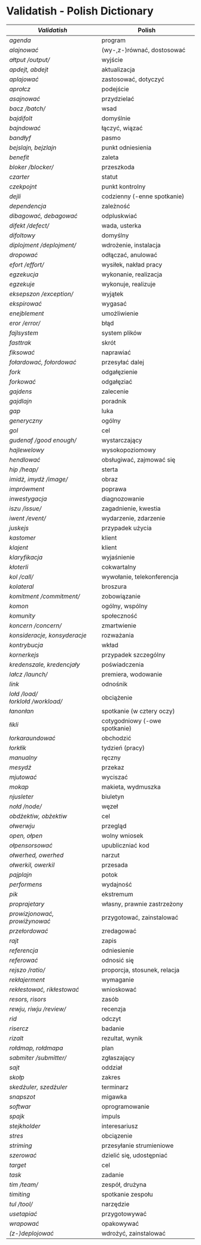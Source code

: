 # Validatish - Polish Dictionary

*Validatish* | Polish
--- | ---
*agenda* | program
*alajnować* | (wy-,z-)równać, dostosować
*ałtput /output/* |	wyjście
*apdejt, abdejt* | aktualizacja
*aplajować* | zastosować, dotyczyć
*aprołcz* | podejście
*asajnować* | przydzielać
*bacz /batch/* | wsad
*bajdifolt* | domyślnie
*bajndować* |	łączyć, wiązać
*bandłyf* | pasmo
*bejslajn, bejzlajn* | punkt odniesienia
*benefit* |	zaleta
*bloker /blocker/* | przeszkoda
*czarter* | statut
*czekpojnt* | punkt kontrolny
*dejli* | codzienny (-enne spotkanie)
*dependencja* |	zależność
*dibagować, debagować* | odpluskwiać
*difekt /defect/* | wada, usterka
*difoltowy* | domyślny
*diplojment /deplojment/* | wdrożenie, instalacja
*dropować* | odłączać, anulować
*efort /effort/* | wysiłek, nakład pracy
*egzekucja*	| wykonanie, realizacja
*egzekuje* | wykonuje, realizuje
*eksepszon /exception/* |	wyjątek
*ekspirować* | wygasać
*enejblement* | umożliwienie
*eror /error/* |	błąd
*fajlsystem* | system plików
*fasttrak* | skrót
*fiksować* | naprawiać
*fołardować, fołordować* | przesyłać dalej
*fork* |	odgałęzienie
*forkować* |	odgałęziać
*gajdens* | zalecenie
*gajdlajn* | poradnik
*gap* | luka
*generyczny* | ogólny
*gol* | cel
*gudenaf /good enough/* | wystarczający
*hajlewelowy* | wysokopoziomowy
*hendlować* | obsługiwać, zajmować się
*hip /heap/* | sterta
*imidż, imydż /image/* | obraz
*imprówment* | poprawa
*inwestygacja* |	diagnozowanie
*iszu /issue/* | zagadnienie, kwestia
*iwent /event/* | wydarzenie, zdarzenie
*juskejs* | przypadek użycia
*kastomer* | klient
*klajent* | klient
*klaryfikacja* | wyjaśnienie
*kłoterli* | cokwartalny
*kol /call/* | wywołanie, telekonferencja
*kolateral* | broszura
*komitment /commitment/* | zobowiązanie
*komon* | ogólny, wspólny
*komunity* |społeczność
*koncern /concern/* |zmartwienie
*konsideracje, konsyderacje* | rozważania
*kontrybucja* |	wkład
*kornerkejs* | przypadek szczególny
*kredenszale, kredencjały* | poświadczenia
*lałcz /launch/* | premiera, wodowanie
*link* | odnośnik
*lołd /load/<br>łorklołd /workload/* | obciążenie
*łanonłan* | spotkanie (w cztery oczy)
*łikli* | cotygodniowy (-owe spotkanie)
*łorkaraundować* |	obchodzić
*łorkłik* | tydzień (pracy)
*manualny* | ręczny
*mesydż* | przekaz
*mjutować* | wyciszać
*mokap* |	makieta, wydmuszka
*njusleter* | biuletyn
*nołd /node/* | węzeł
*obdżektiw, obżektiw* | cel
*ołwerwju* | przegląd
*open, ołpen* | wolny wniosek
*ołpensorsować* | upubliczniać kod
*ołwerhed, owerhed* | narzut
*ołwerkil, owerkil* | przesada
*pajplajn* | potok
*performens* | wydajność
*pik* | ekstremum
*proprajetary* | własny, prawnie zastrzeżony
*prowizjonować, prowiżynować* | przygotować, zainstalować
*przełordować* | zredagować
*rajt* | zapis
*referencja* | odniesienie
*referować* | odnosić się
*rejszo /ratio/* | proporcja, stosunek, relacja
*rekłajerment* | wymaganie
*rekłestować, rikłestować* | wnioskować
*resors, risors* | zasób
*rewju, riwju /review/* | recenzja
*rid* | odczyt
*risercz* | badanie
*rizalt* | rezultat, wynik
*rołdmap, rołdmapa* | plan
*sabmiter /submitter/* | zgłaszający
*sajt* | oddział
*skołp* | zakres
*skedżuler, szedżuler* | terminarz
*snapszot* | migawka
*softwar* | oprogramowanie
*spajk* | impuls
*stejkholder* | interesariusz
*stres* | obciązenie
*striming* | przesyłanie strumieniowe
*szerować* | dzielić się, udostępniać
*target* | cel
*task* | zadanie
*tim /team/* | zespół, drużyna
*timiting* | spotkanie zespołu
*tul /tool/* | narzędzie
*usetapiać* | przygotowywać
*wrapować* | opakowywać
*(z-)deplojować* | wdrożyć, zainstalować
